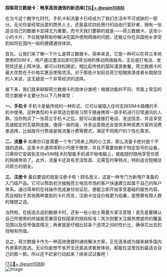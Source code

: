 **探索荷兰数据卡：畅享高效通信的新选择[[TG💪+ @esim1088](https://t.me/s/esim1088)]**

在当今这个数字化时代，手机卡和流量卡已经成为了我们生活中不可或缺的一部分。无论你是经常出差的商务人士，还是喜欢四处旅行的自由行爱好者，拥有一张适合自己的数据卡显得尤为重要。而今天我们要聊的就是——荷兰数据卡。这张小小的卡片，不仅能够帮助你解决在国外使用网络的问题，还能让你在异国他乡享受到如同在国内一般的便捷通信体验。

首先，让我们来了解一下什么是荷兰数据卡。简单来说，它是一种可以在荷兰本地使用的SIM卡，用户通过激活后即可获得当地的移动网络服务。无论是打电话、发短信还是上网冲浪，都可以轻松搞定。相比起传统的国际漫游套餐，荷兰数据卡的最大优势在于价格实惠且使用灵活。对于那些计划前往荷兰短期旅游或者长期居住的人来说，这无疑是一个非常经济的选择。

接下来，我们就来聊聊荷兰数据卡的具体分类吧！根据功能的不同，市面上常见的荷兰数据卡主要分为以下几种类型：

**一、手机卡**
手机卡是最传统的一种形式，它可以被插入任何支持SIM卡插槽的手机中使用。这种类型的卡非常适合那些习惯于随身携带一部手机进行日常通讯的人群。当你购买了一张荷兰手机卡之后，就可以直接拨打电话、发送信息，并且享受高速稳定的互联网连接。值得一提的是，许多运营商还会提供多种资费方案供消费者选择，比如按月付费或是按流量计费等模式，满足不同用户的个性化需求。

**二、流量卡**
如果你只是需要一个专门用来上网的小工具，那么流量卡绝对是个不错的选择。这类卡片通常体积小巧便于携带，并且不需要依赖于特定型号的设备。只需将它安装到支持eSIM技术的智能手机或平板电脑上，就能随时随地享受优质的网络体验了。此外，流量卡还具有灵活性高、无需签约等特点，特别适合短期访问荷兰的朋友。

**三、注册卡**
最后要说的就是注册卡啦！顾名思义，这是一种专门为新用户准备的入门级产品。它可以帮助初次接触荷兰电信市场的客户快速建立起属于自己的账户体系。通过简单的在线操作完成身份验证后，便能立即开始享受基础的服务内容。而且相较于其他两种类型的卡片而言，注册卡往往价格更为低廉，是预算有限人群的理想之选。

当然啦，在挑选合适的数据卡时，还有一些小贴士需要大家注意哦！首先是要确认自己所使用的终端是否兼容目标国家的频段标准；其次则要关注服务商提供的覆盖范围以及信号强度情况；再者就是仔细比较各个选项之间的性价比，确保花出去的钱物有所值。

总之，荷兰数据卡作为一种高效便捷的通信解决方案，正在逐渐成为越来越多国内外旅客的首选。无论你是想节省开支还是追求极致体验，都能在这里找到最适合自己的那一款。所以还不赶紧行动起来？快来试试看吧！

[[TG💪+ @esim1088](https://t.me/s/esim1088)]  
![Image](https://i.postimg.cc/4NQfJmqS/Snipaste-2025-05-13-00-14-12.png)